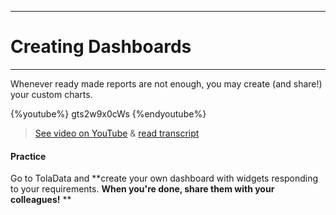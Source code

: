 ****
# Creating Dashboards
---

Whenever ready made reports are not enough, you may create \(and share!\) your custom charts.

{%youtube%} gts2w9x0cWs {%endyoutube%}  
> [See video on YouTube](https://www.youtube.com/embed/gts2w9x0cWs?rel=0) & [read transcript](https://docs.google.com/document/d/1DCaeMviBwSO5hGSfeh6Y9McPI6D1dzxJyDs5kKa4wug/edit#heading=h.h91jksnbaaes) 

#### Practice

Go to TolaData and **create your own dashboard with widgets responding to your requirements. **When you're done, share them with your colleagues!** **

## 

## 




